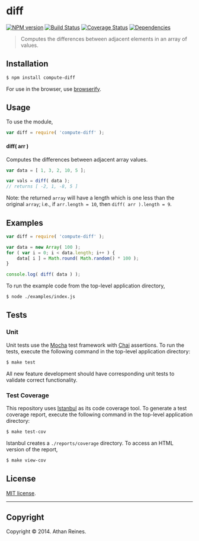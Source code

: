 diff
===
[![NPM version][npm-image]][npm-url] [![Build Status][travis-image]][travis-url] [![Coverage Status][coveralls-image]][coveralls-url] [![Dependencies][dependencies-image]][dependencies-url]

> Computes the differences between adjacent elements in an array of values.


## Installation

``` bash
$ npm install compute-diff
```

For use in the browser, use [browserify](https://github.com/substack/node-browserify).


## Usage

To use the module,

``` javascript
var diff = require( 'compute-diff' );
```

#### diff( arr )

Computes the differences between adjacent array values.

``` javascript
var data = [ 1, 3, 2, 10, 5 ];

var vals = diff( data );
// returns [ -2, 1, -8, 5 ]
```

Note: the returned `array` will have a length which is one less than the original `array`; i.e., if `arr.length = 10`, then `diff( arr ).length = 9`.


## Examples

``` javascript
var diff = require( 'compute-diff' );

var data = new Array( 100 );
for ( var i = 0; i < data.length; i++ ) {
	data[ i ] = Math.round( Math.random() * 100 );
}

console.log( diff( data ) );
```

To run the example code from the top-level application directory,

``` bash
$ node ./examples/index.js
```


## Tests

### Unit

Unit tests use the [Mocha](http://mochajs.org/) test framework with [Chai](http://chaijs.com) assertions. To run the tests, execute the following command in the top-level application directory:

``` bash
$ make test
```

All new feature development should have corresponding unit tests to validate correct functionality.


### Test Coverage

This repository uses [Istanbul](https://github.com/gotwarlost/istanbul) as its code coverage tool. To generate a test coverage report, execute the following command in the top-level application directory:

``` bash
$ make test-cov
```

Istanbul creates a `./reports/coverage` directory. To access an HTML version of the report,

``` bash
$ make view-cov
```


## License

[MIT license](http://opensource.org/licenses/MIT). 


---
## Copyright

Copyright &copy; 2014. Athan Reines.


[npm-image]: http://img.shields.io/npm/v/compute-diff.svg
[npm-url]: https://npmjs.org/package/compute-diff

[travis-image]: http://img.shields.io/travis/compute-io/diff/master.svg
[travis-url]: https://travis-ci.org/compute-io/diff

[coveralls-image]: https://img.shields.io/coveralls/compute-io/diff/master.svg
[coveralls-url]: https://coveralls.io/r/compute-io/diff?branch=master

[dependencies-image]: http://img.shields.io/david/compute-io/diff.svg
[dependencies-url]: https://david-dm.org/compute-io/diff

[dev-dependencies-image]: http://img.shields.io/david/dev/compute-io/diff.svg
[dev-dependencies-url]: https://david-dm.org/dev/compute-io/diff

[github-issues-image]: http://img.shields.io/github/issues/compute-io/diff.svg
[github-issues-url]: https://github.com/compute-io/diff/issues
